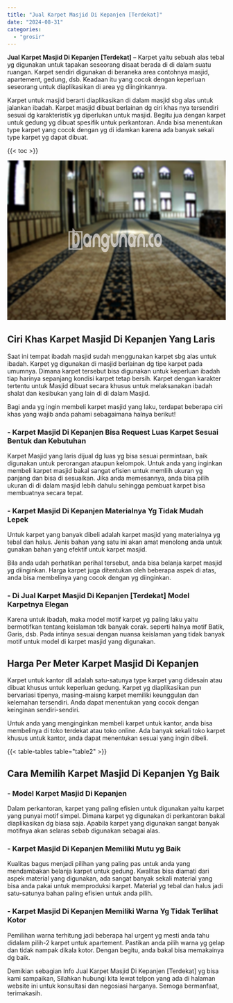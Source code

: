 ```yaml
---
title: "Jual Karpet Masjid Di Kepanjen [Terdekat]"
date: "2024-08-31"
categories: 
  - "grosir"
---
```


**Jual Karpet Masjid Di Kepanjen \[Terdekat\]** – Karpet yaitu sebuah alas tebal yg digunakan untuk tapakan seseorang disaat berada di di dalam suatu ruangan. Karpet sendiri digunakan di beraneka area contohnya masjid, apartement, gedung, dsb. Keadaan itu yang cocok dengan keperluan seseorang untuk diaplikasikan di area yg diinginkannya.

Karpet untuk masjid berarti diaplikasikan di dalam masjid sbg alas untuk jalankan ibadah. Karpet masjid dibuat berlainan dg ciri khas nya tersendiri sesuai dg karakteristik yg diperlukan untuk masjid. Begitu jua dengan karpet untuk gedung yg dibuat spesifik untuk perkantoran. Anda bisa menentukan type karpet yang cocok dengan yg di idamkan karena ada banyak sekali type karpet yg dapat dibuat.

{{< toc >}}

![Jual Karpet Masjid Di Kepanjen [Terdekat]](/images/grosir-karpet-murah-72.png)

## Ciri Khas Karpet Masjid Di Kepanjen Yang Laris

Saat ini tempat ibadah masjid sudah menggunakan karpet sbg alas untuk ibadah. Karpet yg digunakan di masjid berlainan dg tipe karpet pada umumnya. Dimana karpet tersebut bisa digunakan untuk keperluan ibadah tiap harinya sepanjang kondisi karpet tetap bersih. Karpet dengan karakter tertentu untuk Masjid dibuat secara khusus untuk melaksanakan ibadah shalat dan kesibukan yang lain di di dalam Masjid.

Bagi anda yg ingin membeli karpet masjid yang laku, terdapat beberapa ciri khas yang wajib anda pahami sebagaimana halnya berikut!

### \- Karpet Masjid Di Kepanjen Bisa Request Luas Karpet Sesuai Bentuk dan Kebutuhan

Karpet Masjid yang laris dijual dg luas yg bisa sesuai permintaan, baik digunakan untuk perorangan ataupun kelompok. Untuk anda yang inginkan membeli karpet masjid bakal sangat efisien untuk memliih ukuran yg panjang dan bisa di sesuaikan. Jika anda memesannya, anda bisa pilih ukuran di di dalam masjid lebih dahulu sehingga pembuat karpet bisa membuatnya secara tepat.

### \- Karpet Masjid Di Kepanjen Materialnya Yg Tidak Mudah Lepek

Untuk karpet yang banyak dibeli adalah karpet masjid yang materialnya yg tebal dan halus. Jenis bahan yang satu ini akan amat menolong anda untuk gunakan bahan yang efektif untuk karpet masjid.

Bila anda udah perhatikan perihal tersebut, anda bisa belanja karpet masjid yg diinginkan. Harga karpet juga ditentukan oleh beberapa aspek di atas, anda bisa membelinya yang cocok dengan yg diinginkan.

### \- Di Jual Karpet Masjid Di Kepanjen \[Terdekat\] Model Karpetnya Elegan

Karena untuk ibadah, maka model motif karpet yg paling laku yaitu bermotifkan tentang keislaman tdk banyak corak. seperti halnya motif Batik, Garis, dsb. Pada intinya sesuai dengan nuansa keislaman yang tidak banyak motif untuk model di karpet masjid yang digunakan.

## Harga Per Meter Karpet Masjid Di Kepanjen

Karpet untuk kantor dll adalah satu-satunya type karpet yang didesain atau dibuat khusus untuk keperluan gedung. Karpet yg diaplikasikan pun bervariasi tipenya, masing-maisng karpet memiliki keunggulan dan kelemahan tersendiri. Anda dapat menentukan yang cocok dengan keinginan sendiri-sendiri.

Untuk anda yang menginginkan membeli karpet untuk kantor, anda bisa membelinya di toko terdekat atau toko online. Ada banyak sekali toko karpet khusus untuk kantor, anda dapat menentukan sesuai yang ingin dibeli.

{{< table-tables table="table2" >}}

## Cara Memilih Karpet Masjid Di Kepanjen Yg Baik

### \- Model Karpet Masjid Di Kepanjen

Dalam perkantoran, karpet yang paling efisien untuk digunakan yaitu karpet yang punyai motif simpel. Dimana karpet yg digunakan di perkantoran bakal diaplikasikan dg biasa saja. Apabila karpet yang digunakan sangat banyak motifnya akan selaras sebab digunakan sebagai alas.

### \- Karpet Masjid Di Kepanjen Memiliki Mutu yg Baik

Kualitas bagus menjadi pilihan yang paling pas untuk anda yang mendambakan belanja karpet untuk gedung. Kwalitas bisa diamati dari aspek material yang digunakan, ada sangat banyak sekali material yang bisa anda pakai untuk memproduksi karpet. Material yg tebal dan halus jadi satu-satunya bahan paling efisien untuk anda pilih.

### \- Karpet Masjid Di Kepanjen Memiliki Warna Yg Tidak Terlihat Kotor

Pemilihan warna terhitung jadi beberapa hal urgent yg mesti anda tahu didalam pilih-2 karpet untuk apartement. Pastikan anda pilih warna yg gelap dan tidak nampak dikala kotor. Dengan begitu, anda bakal bisa memakainya dg baik.

Demikian sebagian Info Jual Karpet Masjid Di Kepanjen \[Terdekat\] yg bisa kami sampaikan, Silahkan hubungi kita lewat telpon yang ada di halaman website ini untuk konsultasi dan negosiasi harganya. Semoga bermanfaat, terimakasih.
